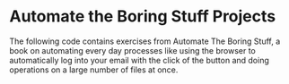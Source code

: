 # Automate the Boring Stuff Projects

The following code contains exercises from Automate The Boring Stuff, a book on automating every day processes like using the browser to automatically log into your email with the click of the button and doing operations on a large number of files at once. 
 
